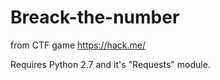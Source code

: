 # Breack-the-number
from CTF game https://hack.me/

Requires Python 2.7 and it's "Requests" module.
